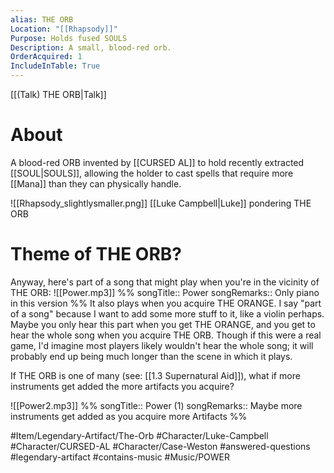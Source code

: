 ```yaml
---
alias: THE ORB
Location: "[[Rhapsody]]"
Purpose: Holds fused SOULS
Description: A small, blood-red orb.
OrderAcquired: 1
IncludeInTable: True
---
```

[[(Talk) THE ORB|Talk]]

# About
A blood-red ORB invented by [[CURSED AL]] to hold recently extracted [[SOUL|SOULS]], allowing the holder to cast spells that require more [[Mana]] than they can physically handle.

![[Rhapsody_slightlysmaller.png]]
[[Luke Campbell|Luke]] pondering THE ORB

# Theme of THE ORB?
Anyway, here's part of a song that might play when you're in the vicinity of THE ORB:
![[Power.mp3]]
%%
songTitle:: Power
songRemarks:: Only piano in this version
%%
It also plays when you acquire THE ORANGE. I say "part of a song" because I want to add some more stuff to it, like a violin perhaps. Maybe you only hear this part when you get THE ORANGE, and you get to hear the whole song when you acquire THE ORB. Though if this were a real game, I'd imagine most players likely wouldn't hear the whole song; it will probably end up being much longer than the scene in which it plays.

If THE ORB is one of many (see: [[1.3 Supernatural Aid]]), what if more instruments get added the more artifacts you acquire?

![[Power2.mp3]]
%%
songTitle:: Power (1)
songRemarks:: Maybe more instruments get added as you acquire more Artifacts
%%

#Item/Legendary-Artifact/The-Orb #Character/Luke-Campbell #Character/CURSED-AL #Character/Case-Weston #answered-questions #legendary-artifact #contains-music #Music/POWER
